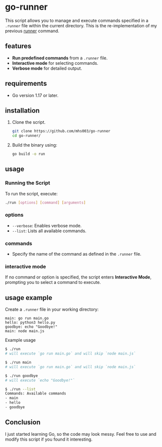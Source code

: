 
# go-runner

This script allows you to manage and execute commands specified in a `.runner` file within the current directory. This is the re-implementation of my previous [runner](https://github.com/mhs003/runner/) command.

## features
- **Run predefined commands** from a `.runner` file.
- **Interactive mode** for selecting commands.
- **Verbose mode** for detailed output.

## requirements
- Go version 1.17 or later.

## installation

1. Clone the script.
    ```bash
    git clone https://github.com/mhs003/go-runner
    cd go-runner/
    ```
2. Build the binary using:
   ```bash
   go build -o run
   ```

## usage

### Running the Script
To run the script, execute:
```bash
./run [options] [command] [arguments]
```

### options
- `--verbose`: Enables verbose mode.
- `--list`: Lists all available commands.

### commands
- Specify the name of the command as defined in the `.runner` file.

### interactive mode
If no command or option is specified, the script enters **Interactive Mode**, prompting you to select a command to execute.

## usage example

Create a `.runner` file in your working directory:
```plaintext
main: go run main.go
hello: python3 hello.py
goodbye: echo "Goodbye!"
main: node main.js
```

Example usage
```bash
$ ./run
# will execute `go run main.go` and will skip `node main.js`

$ ./run main
# will execute `go run main.go` and will skip `node main.js`

$ ./run goodbye
# will execute `echo "Goodbye!"`

$ ./run --list
Commands: Available commands
- main
- hello
- goodbye

```

## Conclusion
I just started learning Go, so the code may look messy. Feel free to use and modify this script if you found it interesting.